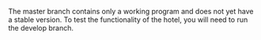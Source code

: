 The master branch contains only a working program and does not yet have a stable version.
To test the functionality of the hotel, you will need to run the develop branch.
